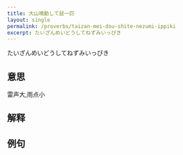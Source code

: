 ```yaml
---
title: 大山鳴動して鼠一匹
layout: single
permalink: /proverbs/taizan-mei-dou-shite-nezumi-ippiki
excerpt: たいざんめいどうしてねずみいっぴき
---
```


たいざんめいどうしてねずみいっぴき

## 意思

雷声大,雨点小

## 解释

## 例句

